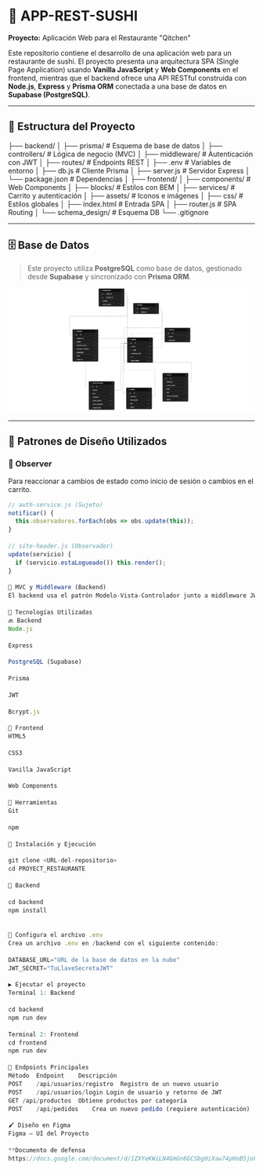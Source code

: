 # 🍣 APP-REST-SUSHI  
**Proyecto:** Aplicación Web para el Restaurante "Qitchen"

Este repositorio contiene el desarrollo de una aplicación web para un restaurante de sushi. El proyecto presenta una arquitectura SPA (Single Page Application) usando **Vanilla JavaScript** y **Web Components** en el frontend, mientras que el backend ofrece una API RESTful construida con **Node.js**, **Express** y **Prisma ORM** conectada a una base de datos en **Supabase (PostgreSQL)**.

---

## 📁 Estructura del Proyecto

├── backend/
│ ├── prisma/ # Esquema de base de datos
│ ├── controllers/ # Lógica de negocio (MVC)
│ ├── middleware/ # Autenticación con JWT
│ ├── routes/ # Endpoints REST
│ ├── .env # Variables de entorno
│ ├── db.js # Cliente Prisma
│ ├── server.js # Servidor Express
│ └── package.json # Dependencias
│
├── frontend/
│ ├── components/ # Web Components
│ ├── blocks/ # Estilos con BEM
│ ├── services/ # Carrito y autenticación
│ ├── assets/ # Iconos e imágenes
│ ├── css/ # Estilos globales
│ ├── index.html # Entrada SPA
│ ├── router.js # SPA Routing
│ └── schema_design/ # Esquema DB
└── .gitignore

---

## 🗄️ Base de Datos

> Este proyecto utiliza **PostgreSQL** como base de datos, gestionado desde **Supabase** y sincronizado con **Prisma ORM**.

![Base de datos](/schema_design/supabase-schema-widyfbkhpyvdoceqwetg.png)

---

## 🧱 Patrones de Diseño Utilizados

### 🔁 Observer
Para reaccionar a cambios de estado como inicio de sesión o cambios en el carrito.

```js
// auth-service.js (Sujeto)
notificar() {
  this.observadores.forEach(obs => obs.update(this));
}

// site-header.js (Observador)
update(servicio) {
  if (servicio.estaLogueado()) this.render();
}

🧠 MVC y Middleware (Backend)
El backend usa el patrón Modelo-Vista-Controlador junto a middleware JWT para verificación de usuarios autenticados.

🧰 Tecnologías Utilizadas
🔙 Backend
Node.js

Express

PostgreSQL (Supabase)

Prisma

JWT

Bcrypt.js

🎨 Frontend
HTML5

CSS3

Vanilla JavaScript

Web Components

🔧 Herramientas
Git

npm

🚀 Instalación y Ejecución

git clone <URL-del-repositorio>
cd PROYECT_RESTAURANTE

🔧 Backend

cd backend
npm install


🔐 Configura el archivo .env
Crea un archivo .env en /backend con el siguiente contenido:

DATABASE_URL="URL de la base de datos en la nube"
JWT_SECRET="TuLlaveSecretaJWT"

▶️ Ejecutar el proyecto
Terminal 1: Backend

cd backend
npm run dev

Terminal 2: Frontend
cd frontend
npm run dev

📡 Endpoints Principales
Método	Endpoint	Descripción
POST	/api/usuarios/registro	Registro de un nuevo usuario
POST	/api/usuarios/login	Login de usuario y retorno de JWT
GET	/api/productos	Obtiene productos por categoría
POST	/api/pedidos	Crea un nuevo pedido (requiere autenticación)

🖌️ Diseño en Figma
Figma – UI del Proyecto

**Documento de defensa
https://docs.google.com/document/d/1ZXYeKWiLN4GmGn6GCSbg0iXaw74pHoB5jokzgdGC-88/edit?usp=sharing
